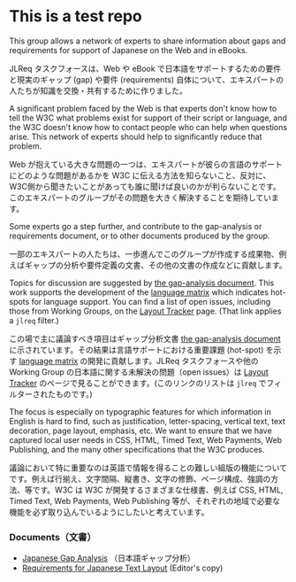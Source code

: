 # This is a test repo

This group allows a network of experts to share information about gaps and requirements for support of Japanese on the Web and in eBooks. 

JLReq タスクフォースは、Web や eBook で日本語をサポートするための要件と現実のギャップ (gap) や要件 (requirements) 自体について、エキスパートの人たちが知識を交換・共有するために作りました。

A significant problem faced by the Web is that experts don't know how to tell the W3C what problems exist for support of their script or language, and the W3C doesn't know how to contact people who can help when questions arise. This network of experts should help to significantly reduce that problem. 

Web が抱えている大きな問題の一つは、エキスパートが彼らの言語のサポートにどのような問題があるかを W3C に伝える方法を知らないこと、反対に、W3C側から聞きたいことがあっても誰に聞けば良いのかが判らないことです。このエキスパートのグループがその問題を大きく解決することを期待しています。

Some experts go a step further, and contribute to the gap-analysis or requirements document, or to other documents produced by the group.

一部のエキスパートの人たちは、一歩進んでこのグループが作成する成果物、例えばギャップの分析や要件定義の文書、その他の文書の作成などに貢献します。

Topics for discussion are suggested by [the gap-analysis document](https://xfq.github.io/jlreq-spec-prod/gap-analysis/). This work supports the development of the [language matrix](https://w3c.github.io/typography/gap-analysis/language-matrix.html) which indicates hot-spots for language support. You can find a list of open issues, including those from Working Groups, on the [Layout Tracker](http://w3c.github.io/i18n-activity/textlayout/?filter=jlreq) page. (That link applies a `jlreq` filter.)

この場で主に議論すべき項目はギャップ分析文書 [the gap-analysis document](https://xfq.github.io/jlreq-spec-prod/gap-analysis/) に示されています。その結果は言語サポートにおける重要課題 (hot-spot) を示す [language matrix](https://w3c.github.io/typography/gap-analysis/language-matrix.html) の開発に貢献します。JLReq タスクフォースや他の Working Group の日本語に関する未解決の問題（open issues）は [Layout Tracker](http://w3c.github.io/i18n-activity/textlayout/?filter=jlreq) のページで見ることができます。(このリンクのリストは `jlreq` でフィルターされたものです。)

The focus is especially on typographic features for which information in English is hard to find, such as justification, letter-spacing, vertical text, text decoration, page layout, emphasis, etc.   We want to ensure that we have captured local user needs in CSS, HTML, Timed Text, Web Payments, Web Publishing, and the many other specifications that the W3C produces. 

議論において特に重要なのは英語で情報を得ることの難しい組版の機能についてです。例えば行揃え、文字間隔、縦書き、文字の修飾、ページ構成、強調の方法、等です。W3C は W3C が開発するさまざまな仕様書、例えば CSS, HTML, Timed Text, Web Payments, Web Publishing 等が、それぞれの地域で必要な機能を必ず取り込んでいるようにしたいと考えています。

### Documents（文書）
- [Japanese Gap Analysis](https://xfq.github.io/jlreq-spec-prod/gap-analysis/) （日本語ギャップ分析） 
- [Requirements for Japanese Text Layout](https://xfq.github.io/jlreq-spec-prod/) (Editor's copy)
